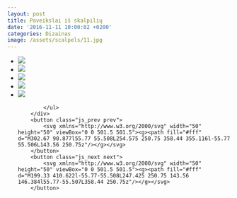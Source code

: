 ```yaml
---
layout: post
title: Paveikslai iš skalpilių
date: '2016-11-11 10:00:02 +0200'
categories: Dizainas
image: /assets/scalpels/11.jpg
---
```


<div class="slider js_slider">
        <div class="frame js_frame">
            <ul class="slides js_slides">
                <li class="js_slide"> <img src="{{ site.url }}/assets/scalpels/11.jpg" /></li>
                <li class="js_slide"> <img src="{{ site.url }}/assets/scalpels/21.jpg" /></li>
                <li class="js_slide"> <img src="{{ site.url }}/assets/scalpels/31.jpg" /></li>
                <li class="js_slide"> <img src="{{ site.url }}/assets/scalpels/41.jpg" /></li>
                <li class="js_slide"> <img src="{{ site.url }}/assets/scalpels/51.jpg" /></li>

            </ul>
        </div>
        <button class="js_prev prev">
            <svg xmlns="http://www.w3.org/2000/svg" width="50" height="50" viewBox="0 0 501.5 501.5"><g><path fill="#fff" d="M302.67 90.877l55.77 55.508L254.575 250.75 358.44 355.116l-55.77 55.506L143.56 250.75z"/></g></svg>
        </button>
        <button class="js_next next">
            <svg xmlns="http://www.w3.org/2000/svg" width="50" height="50" viewBox="0 0 501.5 501.5"><g><path fill="#fff" d="M199.33 410.622l-55.77-55.508L247.425 250.75 143.56 146.384l55.77-55.507L358.44 250.75z"/></g></svg>
        </button>
</div>


<script>
    (function(){
        document.addEventListener('DOMContentLoaded', function () {
        var simple = document.querySelector('.js_slider');

            lory(simple, {
                infinite: 1
            });
        });
    })();
</script>
